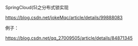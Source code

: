 SpringCloud(5)之分布式锁实现

https://blog.csdn.net/jokeMqc/article/details/99888083

例子： 

https://blog.csdn.net/qq_27009505/article/details/84871345


